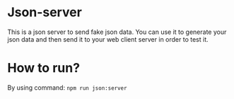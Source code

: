 # Json-server
This is a json server to send fake json data. You can use it to generate your json data and then send it to your web client server in order to test it.

# How to run? 
By using command:
  `npm run json:server`
